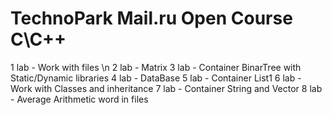 # TechnoPark Mail.ru Open Course C\C++
1 lab - Work with files \n
2 lab - Matrix
3 lab - Container BinarTree with Static/Dynamic libraries
4 lab - DataBase
5 lab - Container List1
6 lab - Work with Classes and inheritance
7 lab - Container String and Vector
8 lab - Average Arithmetic word in files
